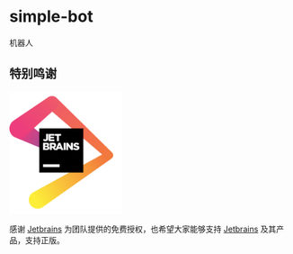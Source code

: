 # simple-bot

机器人

## 特别鸣谢

[<img src=".source/jetbrains.png" width="200" alt="jetbrains" />](https://www.jetbrains.com/?from=simple-bot)

感谢 [Jetbrains][jetbrains] 为团队提供的免费授权，也希望大家能够支持 [Jetbrains][jetbrains] 及其产品，支持正版。

[jetbrains]: https://www.jetbrains.com/?from=simple-bot
